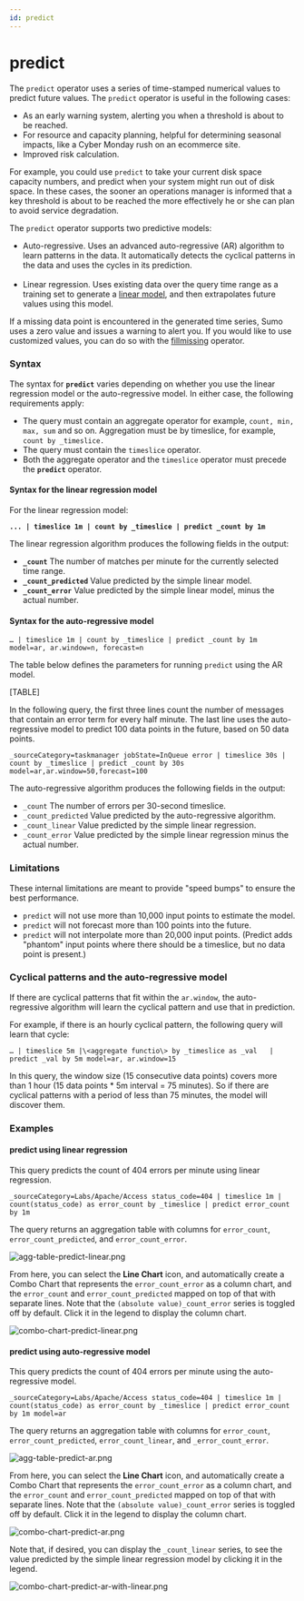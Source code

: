 ```yaml
---
id: predict
---
```


# predict

The `predict` operator uses a series of time-stamped numerical values to
predict future values. The `predict` operator is useful in the following
cases:

* As an early warning system, alerting you when a threshold is about
    to be reached.
* For resource and capacity planning, helpful for determining seasonal
    impacts, like a Cyber Monday rush on an ecommerce site.
* Improved risk calculation.

For example, you could use `predict` to take your current disk space
capacity numbers, and predict when your system might run out of disk
space. In these cases, the sooner an operations manager is informed that
a key threshold is about to be reached the more effectively he or she
can plan to avoid service degradation.

The `predict` operator supports two predictive models:

* Auto-regressive. Uses an advanced auto-regressive (AR) algorithm to
    learn patterns in the data. It automatically detects the cyclical
    patterns in the data and uses the cycles in its prediction.  
     
* Linear regression. Uses existing data over the query time range as a
    training set to generate a [linear
    model](http://en.wikipedia.org/wiki/Linear_regression), and then
    extrapolates future values using this model.

If a missing data point is encountered in the generated time series,
Sumo uses a zero value and issues a warning to alert you. If you would
like to use customized values, you can do so with the
[fillmissing](fillmissing.md "fillmissing") operator.   

### Syntax

The syntax for **`predict`** varies depending on whether you use the
linear regression model or the auto-regressive model. In either case,
the following requirements apply:

* The query must contain an aggregate operator for example,
    `count, min, max, sum` and so on. Aggregation must be by timeslice,
    for example, `count by _timeslice.`
* The query must contain the `timeslice` operator.
* Both the aggregate operator and the `timeslice` operator must
    precede the **`predict`** operator.

#### Syntax for the linear regression model

For the linear regression model:

**`... | timeslice 1m | count by _timeslice | predict _count by 1m`**

The linear regression algorithm produces the following fields in the
output:  

* **`_count`** The number of matches per minute for the currently
    selected time range.
* **`_count_predicted`** Value predicted by the simple linear model.
* **`_count_error`** Value predicted by the simple linear model, minus
    the actual number.

#### Syntax for the auto-regressive model

`… | timeslice 1m | count by _timeslice | predict _count by 1m model=ar, ar.window=n, forecast=n`

The table below defines the parameters for running `predict` using the
AR model.

[TABLE]

In the following query, the first three lines count the number of
messages that contain an error term for every half minute. The last line
uses the auto-regressive model to predict 100 data points in the future,
based on 50 data points.

`_sourceCategory=taskmanager jobState=InQueue error | timeslice 30s | count by _timeslice | predict _count by 30s model=ar,ar.window=50,forecast=100`

The auto-regressive algorithm produces the following fields in the
output:

* `_count` The number of errors per 30-second timeslice.
* `_count_predicted` Value predicted by the auto-regressive algorithm.
* `_count_linear` Value predicted by the simple linear regression.
* `_count_error` Value predicted by the simple linear regression minus
    the actual number.

### Limitations

These internal limitations are meant to provide "speed bumps" to ensure
the best performance.

* `predict` will not use more than 10,000 input points to estimate the
    model.
* `predict` will not forecast more than 100 points into the future.
* `predict` will not interpolate more than 20,000 input points.
    (Predict adds "phantom" input points where there should be a
    timeslice, but no data point is present.)

### Cyclical patterns and the auto-regressive model

If there are cyclical patterns that fit within the `ar.window`, the
auto-regressive algorithm will learn the cyclical pattern and use that
in prediction.

For example, if there is an hourly cyclical pattern, the following query
will learn that cycle:

`… | timeslice 5m |\<aggregate functio\> by _timeslice as _val   | predict _val by 5m model=ar, ar.window=15`

In this query, the window size (15 consecutive data points) covers more
than 1 hour (15 data points \* 5m interval = 75 minutes). So if there
are cyclical patterns with a period of less than 75 minutes, the model
will discover them.

### Examples

#### predict using linear regression

This query predicts the count of 404 errors per minute using linear
regression.

`_sourceCategory=Labs/Apache/Access status_code=404 | timeslice 1m | count(status_code) as error_count by _timeslice | predict error_count by 1m `

The query returns an aggregation table with columns for `error_count`,
`error_count_predicted`, and `error_count_error`.

![agg-table-predict-linear.png](../../static/img/Search-Query-Language/Search-Operators/predict/agg-table-predict-linear.png)

From here, you can select the **Line Chart** icon, and automatically
create a Combo Chart that represents the `error_count_error` as a column
chart, and the `error_count` and `error_count_predicted` mapped on top
of that with separate lines. Note that
the `(absolute value)_count_error` series is toggled off by default.
Click it in the legend to display the column chart.

![combo-chart-predict-linear.png](../../static/img/Search-Query-Language/Search-Operators/predict/combo-chart-predict-linear.png)

#### predict using auto-regressive model

This query predicts the count of 404 errors per minute using the
auto-regressive model.

`_sourceCategory=Labs/Apache/Access status_code=404 | timeslice 1m | count(status_code) as error_count by _timeslice | predict error_count by 1m model=ar `

The query returns an aggregation table with columns for `error_count`,
`error_count_predicted`, `error_count_linear`, and `_error_count_error`.

![agg-table-predict-ar.png](../../static/img/Search-Query-Language/Search-Operators/predict/agg-table-predict-ar.png)

From here, you can select the **Line Chart** icon, and automatically
create a Combo Chart that represents the `error_count_error` as a column
chart, and the `error_count` and `error_count_predicted` mapped on top
of that with separate lines. Note that the
`(absolute value)_count_error` series is toggled off by default. Click
it in the legend to display the column chart.

![combo-chart-predict-ar.png](../../static/img/Search-Query-Language/Search-Operators/predict/combo-chart-predict-ar.png)

Note that, if desired, you can display the `_count_linear` series, to
see the value predicted by the simple linear regression model by
clicking it in the legend.

![combo-chart-predict-ar-with-linear.png](../../static/img/Search-Query-Language/Search-Operators/predict/combo-chart-predict-ar-with-linear.png)
